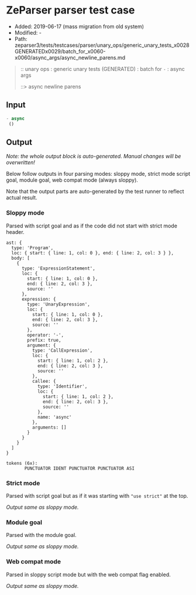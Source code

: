# ZeParser parser test case

- Added: 2019-06-17 (mass migration from old system)
- Modified: -
- Path: zeparser3/tests/testcases/parser/unary_ops/generic_unary_tests_x0028GENERATEDx0029/batch_for_x0060-x0060/async_args/async_newline_parens.md

> :: unary ops : generic unary tests (GENERATED) : batch for `-` : async args
>
> ::> async newline parens

## Input

`````js
- async 
 ()
`````

## Output

_Note: the whole output block is auto-generated. Manual changes will be overwritten!_

Below follow outputs in four parsing modes: sloppy mode, strict mode script goal, module goal, web compat mode (always sloppy).

Note that the output parts are auto-generated by the test runner to reflect actual result.

### Sloppy mode

Parsed with script goal and as if the code did not start with strict mode header.

`````
ast: {
  type: 'Program',
  loc: { start: { line: 1, col: 0 }, end: { line: 2, col: 3 } },
  body: [
    {
      type: 'ExpressionStatement',
      loc: {
        start: { line: 1, col: 0 },
        end: { line: 2, col: 3 },
        source: ''
      },
      expression: {
        type: 'UnaryExpression',
        loc: {
          start: { line: 1, col: 0 },
          end: { line: 2, col: 3 },
          source: ''
        },
        operator: '-',
        prefix: true,
        argument: {
          type: 'CallExpression',
          loc: {
            start: { line: 1, col: 2 },
            end: { line: 2, col: 3 },
            source: ''
          },
          callee: {
            type: 'Identifier',
            loc: {
              start: { line: 1, col: 2 },
              end: { line: 2, col: 3 },
              source: ''
            },
            name: 'async'
          },
          arguments: []
        }
      }
    }
  ]
}

tokens (6x):
       PUNCTUATOR IDENT PUNCTUATOR PUNCTUATOR ASI
`````

### Strict mode

Parsed with script goal but as if it was starting with `"use strict"` at the top.

_Output same as sloppy mode._

### Module goal

Parsed with the module goal.

_Output same as sloppy mode._

### Web compat mode

Parsed in sloppy script mode but with the web compat flag enabled.

_Output same as sloppy mode._
